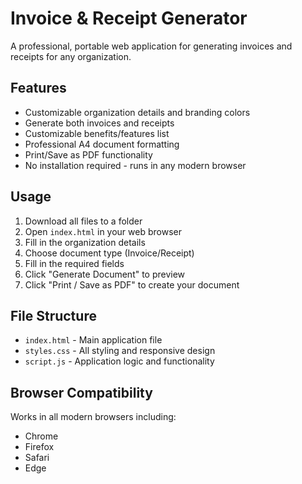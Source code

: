 # Invoice & Receipt Generator

A professional, portable web application for generating invoices and receipts for any organization.

## Features

- Customizable organization details and branding colors
- Generate both invoices and receipts
- Customizable benefits/features list
- Professional A4 document formatting
- Print/Save as PDF functionality
- No installation required - runs in any modern browser

## Usage

1. Download all files to a folder
2. Open `index.html` in your web browser
3. Fill in the organization details
4. Choose document type (Invoice/Receipt)
5. Fill in the required fields
6. Click "Generate Document" to preview
7. Click "Print / Save as PDF" to create your document

## File Structure

- `index.html` - Main application file
- `styles.css` - All styling and responsive design
- `script.js` - Application logic and functionality

## Browser Compatibility

Works in all modern browsers including:
- Chrome
- Firefox
- Safari
- Edge
